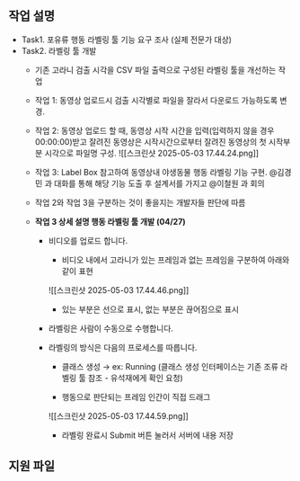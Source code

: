 ## 작업 설명

- Task1. 포유류 행동 라벨링 툴 기능 요구 조사 (실제 전문가 대상)
- Task2. 라벨링 툴 개발
    - 기존 고라니 검출 시각을 CSV 파일 출력으로 구성된 라벨링 툴을 개선하는 작업
        
    - 작업 1: 동영상 업로드시 검출 시각별로 파일을 잘라서 다운로드 가능하도록 변경.
        
    - 작업 2: 동영상 업로드 할 때, 동영상 시작 시간을 입력(입력하지 않을 경우 00:00:00)받고 잘려진 동영상은 시작시간으로부터 잘려진 동영상의 첫 시작부분 시각으로 파일명 구성.
        ![[스크린샷 2025-05-03 17.44.24.png]]

    - 작업 3: Label Box 참고하여 동영상내 야생동물 행동 라벨링 기능 구현. @김경민 과 대화를 통해 해당 기능 도출 후 설계서를 가지고 @이철원 과 회의
        
    - 작업 2와 작업 3을 구분하는 것이 좋을지는 개발자들 판단에 따름
        
    - **작업 3 상세 설명 행동 라벨링 툴 개발 (04/27)**
        
        - 비디오를 업로드 합니다.
            - 비디오 내에서 고라니가 있는 프레임과 없는 프레임을 구분하여 아래와 같이 표현
                
             ![[스크린샷 2025-05-03 17.44.46.png]]
            - 있는 부분은 선으로 표시, 없는 부분은 끊어짐으로 표시
                
        - 라벨링은 사람이 수동으로 수행합니다.
        - 라벨링의 방식은 다음의 프로세스를 따릅니다.
            - 클래스 생성 → ex: Running (클래스 생성 인터페이스는 기존 조류 라벨링 툴 참조 - 유석재에게 확인 요청)
                
            - 행동으로 판단되는 프레임 인간이 직접 드래그
                
		    ![[스크린샷 2025-05-03 17.44.59.png]]
            - 라벨링 완료시 Submit 버튼 눌러서 서버에 내용 저장
                

## 지원 파일